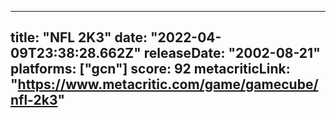 
---
title: "NFL 2K3"
date: "2022-04-09T23:38:28.662Z"
releaseDate: "2002-08-21"
platforms: ["gcn"]
score: 92
metacriticLink: "https://www.metacritic.com/game/gamecube/nfl-2k3"
---
